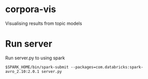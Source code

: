 # corpora-vis
Visualising results from topic models

# Run server

Run server.py to using spark

```
$SPARK_HOME/bin/spark-submit --packages=com.databricks:spark-avro_2.10:2.0.1 server.py
```

